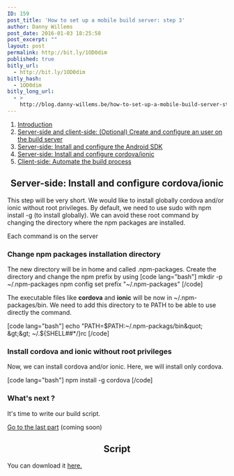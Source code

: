 ```yaml
---
ID: 159
post_title: 'How to set up a mobile build server: step 3'
author: Danny Willems
post_date: 2016-01-03 18:25:58
post_excerpt: ""
layout: post
permalink: http://bit.ly/1OD0dim
published: true
bitly_url:
  - http://bit.ly/1OD0dim
bitly_hash:
  - 1OD0dim
bitly_long_url:
  - >
    http://blog.danny-willems.be/how-to-set-up-a-mobile-build-server-step-3/
---
```

<ol>
	<li><a href="http://blog.danny-willems.be/index.php/how-to-set-up-a-mobile-build-server/">Introduction</a></li>
	<li><a href="http://blog.danny-willems.be/index.php/how-to-set-up-a-mobile-build-server-step-1/">Server-side and client-side: (Optional) Create and configure an user on the build server</a></li>
	<li><a href="http://blog.danny-willems.be/index.php/how-to-set-up-a-mobile-build-server-step-2/">Server-side: Install and configure the Android SDK</a></li>
	<li><a href="http://blog.danny-willems.be/index.php/how-to-set-up-a-mobile-build-server-step-3/">Server-side: Install and configure cordova/ionic</a></li>
	<li><a href="http://blog.danny-willems.be/index.php/how-to-set-up-a-mobile-build-server-step-4/">Client-side: Automate the build process</a></li>
</ol>

<h2 style="text-align: center">Server-side: Install and configure cordova/ionic</h2>

This step will be very short. We would like to install globally cordova and/or ionic without root privileges. By default, we need to use sudo with npm install -g (to install globally).
We can avoid these root command by changing the directory where the npm packages are installed.

<div>Each command is on the server</div>

<h3>Change npm packages installation directory</h3>

The new directory will be in home and called .npm-packages. Create the directory and change the npm prefix by using
[code lang="bash"]
mkdir -p ~/.npm-packages
npm config set prefix &quot;~/.npm-packages&quot;
[/code]

The executable files like <strong>cordova</strong> and <strong>ionic</strong> will be now in ~/.npm-packages/bin. We need to add this directory to te PATH to be able to use directly the command.

[code lang="bash"]
echo &quot;PATH=$PATH:~/.npm-packags/bin&quot; &gt;&gt; ~/.${SHELL##*/}rc
[/code]

<h3>Install cordova and ionic without root privileges</h3>

Now, we can install cordova and/or ionic. Here, we will install only cordova.

[code lang="bash"]
npm install -g cordova
[/code]

<h3>What's next ?</h3>

It's time to write our build script.

<span class="dashicons dashicons-arrow-right-alt"></span><a href="http://blog.danny-willems.be/index.php/how-to-set-up-a-mobile-build-server-step-4/">Go to the last part</a> (coming soon)

<h2 style="text-align: center">Script</h2>

You can download it <a href="http://blog.danny-willems.be/index.php/download/script-how-to-set-up-a-mobile-build-server-step-3/">here.</a>